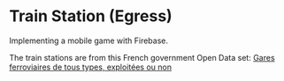# Train Station (Egress)

Implementing a mobile game with Firebase.

The train stations are from this French government Open Data set: [Gares ferroviaires de tous types, exploitées ou non](https://www.data.gouv.fr/fr/datasets/gares-ferroviaires-de-tous-types-exploitees-ou-non/)
